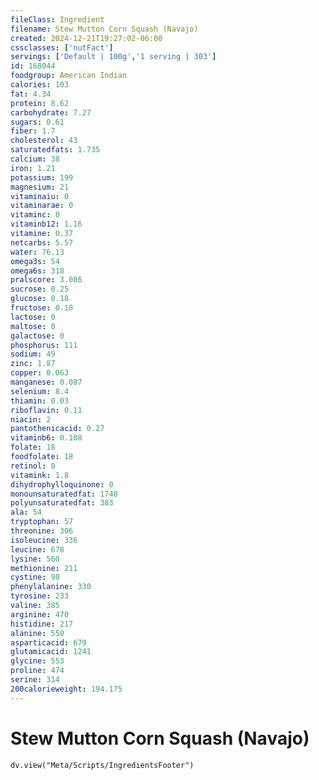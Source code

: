 ```yaml
---
fileClass: Ingredient
filename: Stew Mutton Corn Squash (Navajo)
created: 2024-12-21T19:27:02-06:00
cssclasses: ['nutFact']
servings: ['Default | 100g','1 serving | 303']
id: 168044
foodgroup: American Indian
calories: 103
fat: 4.34
protein: 8.62
carbohydrate: 7.27
sugars: 0.61
fiber: 1.7
cholesterol: 43
saturatedfats: 1.735
calcium: 38
iron: 1.21
potassium: 199
magnesium: 21
vitaminaiu: 0
vitaminarae: 0
vitaminc: 0
vitaminb12: 1.16
vitamine: 0.37
netcarbs: 5.57
water: 76.13
omega3s: 54
omega6s: 318
pralscore: 3.086
sucrose: 0.25
glucose: 0.18
fructose: 0.18
lactose: 0
maltose: 0
galactose: 0
phosphorus: 111
sodium: 49
zinc: 1.87
copper: 0.063
manganese: 0.087
selenium: 8.4
thiamin: 0.03
riboflavin: 0.11
niacin: 2
pantothenicacid: 0.27
vitaminb6: 0.108
folate: 18
foodfolate: 18
retinol: 0
vitamink: 1.8
dihydrophylloquinone: 0
monounsaturatedfat: 1748
polyunsaturatedfat: 383
ala: 54
tryptophan: 57
threonine: 306
isoleucine: 336
leucine: 678
lysine: 560
methionine: 211
cystine: 90
phenylalanine: 330
tyrosine: 233
valine: 385
arginine: 470
histidine: 217
alanine: 550
asparticacid: 679
glutamicacid: 1241
glycine: 553
proline: 474
serine: 314
200calorieweight: 194.175
---
```


# Stew Mutton Corn Squash (Navajo)

```dataviewjs
dv.view("Meta/Scripts/IngredientsFooter")
```